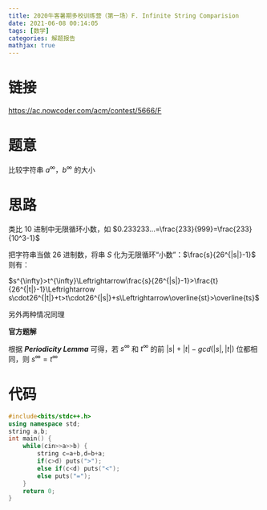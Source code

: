 ```yaml
---
title: 2020牛客暑期多校训练营（第一场）F. Infinite String Comparision
date: 2021-06-08 00:14:05
tags: [数学]
categories: 解题报告
mathjax: true
---
```


# 链接

<https://ac.nowcoder.com/acm/contest/5666/F>

# 题意

比较字符串 $a^\infty$，$b^\infty$ 的大小

<!--more-->

# 思路

类比 $10$ 进制中无限循环小数，如 $0.233233...=\frac{233}{999}=\frac{233}{10^3-1}$

把字符串当做 $26$ 进制数，将串 $S$ 化为无限循环“小数”：$\frac{s}{26^{|s|}-1}$
则有：

$s^{\infty}>t^{\infty}\Leftrightarrow\frac{s}{26^{|s|}-1}>\frac{t}{26^{|t|}-1}\Leftrightarrow s\cdot26^{|t|}+t>t\cdot26^{|s|}+s\Leftrightarrow\overline{st}>\overline{ts}$

另外两种情况同理

**官方题解**

根据 ***Periodicity Lemma*** 可得，若 $s^{\infty}$ 和 $t^{\infty}$ 的前 $|s|+|t|-gcd(|s|,|t|)$ 位都相同，则 $s^{\infty}=t^{\infty}$

# 代码

```cpp
#include<bits/stdc++.h>
using namespace std;
string a,b;
int main() {
    while(cin>>a>>b) {
        string c=a+b,d=b+a;
        if(c>d) puts(">");
        else if(c<d) puts("<");
        else puts("=");
    }
    return 0;
}
```